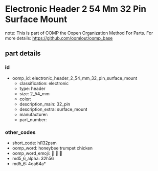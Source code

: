 # Electronic Header 2 54 Mm 32 Pin Surface Mount  

note: This is part of OOMP the Oopen Organization Method For Parts. For more details: https://github.com/oomlout/oomp_base

##  part details





### id
* oomp_id: electronic_header_2_54_mm_32_pin_surface_mount
  * classification: electronic
  * type: header
  * size: 2_54_mm
  * color: 
  * description_main: 32_pin
  * description_extra: surface_mount
  * manufacturer: 
  * part_number: 

### other_codes
* short_code: hi132psm
* oomp_word: honeybee trumpet chicken
* oomp_word_emoji: :honeybee: :trumpet: :chicken:
* md5_6_alpha: 32h56
* md5_6: 4ea64a* 